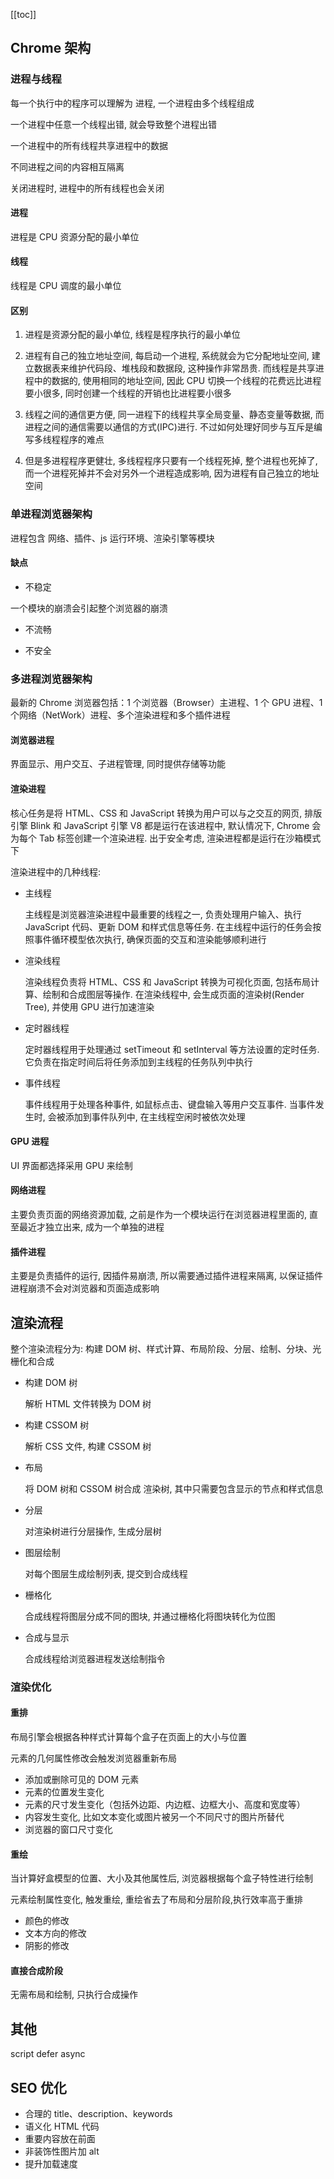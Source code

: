 [[toc]]

## Chrome 架构

### 进程与线程

每一个执行中的程序可以理解为 进程, 一个进程由多个线程组成

一个进程中任意一个线程出错, 就会导致整个进程出错

一个进程中的所有线程共享进程中的数据

不同进程之间的内容相互隔离

关闭进程时, 进程中的所有线程也会关闭

#### 进程

进程是 CPU 资源分配的最小单位

#### 线程

线程是 CPU 调度的最小单位

#### 区别

1. 进程是资源分配的最小单位, 线程是程序执行的最小单位

2. 进程有自己的独立地址空间, 每启动一个进程, 系统就会为它分配地址空间, 建立数据表来维护代码段、堆栈段和数据段, 这种操作非常昂贵. 而线程是共享进程中的数据的, 使用相同的地址空间, 因此 CPU 切换一个线程的花费远比进程要小很多, 同时创建一个线程的开销也比进程要小很多

3. 线程之间的通信更方便, 同一进程下的线程共享全局变量、静态变量等数据, 而进程之间的通信需要以通信的方式(IPC)进行. 不过如何处理好同步与互斥是编写多线程程序的难点

4. 但是多进程程序更健壮, 多线程程序只要有一个线程死掉, 整个进程也死掉了, 而一个进程死掉并不会对另外一个进程造成影响, 因为进程有自己独立的地址空间

### 单进程浏览器架构

进程包含 网络、插件、js 运行环境、渲染引擎等模块

#### 缺点

- 不稳定

一个模块的崩溃会引起整个浏览器的崩溃

- 不流畅

- 不安全

### 多进程浏览器架构

最新的 Chrome 浏览器包括：1 个浏览器（Browser）主进程、1 个 GPU 进程、1 个网络（NetWork）进程、多个渲染进程和多个插件进程

#### 浏览器进程

界面显示、用户交互、子进程管理, 同时提供存储等功能

#### 渲染进程

核心任务是将 HTML、CSS 和 JavaScript 转换为用户可以与之交互的网页, 排版引擎 Blink 和 JavaScript 引擎 V8 都是运行在该进程中, 默认情况下, Chrome 会为每个 Tab 标签创建一个渲染进程. 出于安全考虑, 渲染进程都是运行在沙箱模式下

渲染进程中的几种线程:

- 主线程

  主线程是浏览器渲染进程中最重要的线程之一, 负责处理用户输入、执行 JavaScript 代码、更新 DOM 和样式信息等任务. 在主线程中运行的任务会按照事件循环模型依次执行, 确保页面的交互和渲染能够顺利进行

- 渲染线程

  渲染线程负责将 HTML、CSS 和 JavaScript 转换为可视化页面, 包括布局计算、绘制和合成图层等操作. 在渲染线程中, 会生成页面的渲染树(Render Tree), 并使用 GPU 进行加速渲染

- 定时器线程

  定时器线程用于处理通过 setTimeout 和 setInterval 等方法设置的定时任务. 它负责在指定时间后将任务添加到主线程的任务队列中执行

- 事件线程

  事件线程用于处理各种事件, 如鼠标点击、键盘输入等用户交互事件. 当事件发生时, 会被添加到事件队列中, 在主线程空闲时被依次处理

#### GPU 进程

UI 界面都选择采用 GPU 来绘制

#### 网络进程

主要负责页面的网络资源加载, 之前是作为一个模块运行在浏览器进程里面的, 直至最近才独立出来, 成为一个单独的进程

#### 插件进程

主要是负责插件的运行, 因插件易崩溃, 所以需要通过插件进程来隔离, 以保证插件进程崩溃不会对浏览器和页面造成影响

## 渲染流程

整个渲染流程分为: 构建 DOM 树、样式计算、布局阶段、分层、绘制、分块、光栅化和合成

- 构建 DOM 树

  解析 HTML 文件转换为 DOM 树

- 构建 CSSOM 树

  解析 CSS 文件, 构建 CSSOM 树

- 布局

  将 DOM 树和 CSSOM 树合成 渲染树, 其中只需要包含显示的节点和样式信息

- 分层

  对渲染树进行分层操作, 生成分层树

- 图层绘制

  对每个图层生成绘制列表, 提交到合成线程

- 栅格化

  合成线程将图层分成不同的图块, 并通过栅格化将图块转化为位图

- 合成与显示

  合成线程给浏览器进程发送绘制指令

### 渲染优化

#### 重排

布局引擎会根据各种样式计算每个盒子在页面上的大小与位置

元素的几何属性修改会触发浏览器重新布局

- 添加或删除可见的 DOM 元素
- 元素的位置发生变化
- 元素的尺寸发生变化（包括外边距、内边框、边框大小、高度和宽度等）
- 内容发生变化, 比如文本变化或图片被另一个不同尺寸的图片所替代
- 浏览器的窗口尺寸变化

#### 重绘

当计算好盒模型的位置、大小及其他属性后, 浏览器根据每个盒子特性进行绘制

元素绘制属性变化, 触发重绘, 重绘省去了布局和分层阶段,执行效率高于重排

- 颜色的修改
- 文本方向的修改
- 阴影的修改

#### 直接合成阶段

无需布局和绘制, 只执行合成操作

## 其他

script defer async

## SEO 优化

- 合理的 title、description、keywords
- 语义化 HTML 代码
- 重要内容放在前面
- 非装饰性图片加 alt
- 提升加载速度
